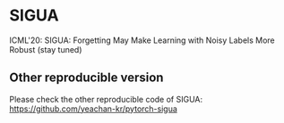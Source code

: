 # SIGUA 
ICML'20: SIGUA: Forgetting May Make Learning with Noisy Labels More Robust (stay tuned)

## Other reproducible version
Please check the other reproducible code of SIGUA: https://github.com/yeachan-kr/pytorch-sigua
